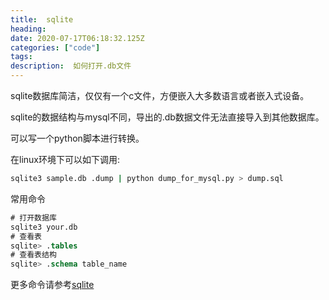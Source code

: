 ```yaml
---
title:  sqlite
heading:
date: 2020-07-17T06:18:32.125Z
categories: ["code"]
tags: 
description:  如何打开.db文件
---
```


sqlite数据库简洁，仅仅有一个c文件，方便嵌入大多数语言或者嵌入式设备。

sqlite的数据结构与mysql不同，导出的.db数据文件无法直接导入到其他数据库。

可以写一个python脚本进行转换。

在linux环境下可以如下调用:
```bash
sqlite3 sample.db .dump | python dump_for_mysql.py > dump.sql
```

常用命令
```sql
# 打开数据库 
sqlite3 your.db
# 查看表
sqlite> .tables
# 查看表结构
sqlite> .schema table_name
```

更多命令请参考[sqlite](https://www.sqlite.org/cli.html)
